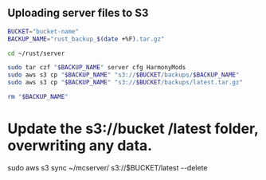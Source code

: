 

## Uploading server files to S3

``` sh
BUCKET="bucket-name"
BACKUP_NAME="rust_backup_$(date +%F).tar.gz"

cd ~/rust/server

sudo tar czf "$BACKUP_NAME" server cfg HarmonyMods
sudo aws s3 cp "$BACKUP_NAME" "s3://$BUCKET/backups/$BACKUP_NAME"
sudo aws s3 cp "$BACKUP_NAME" "s3://$BUCKET/backups/latest.tar.gz"

rm "$BACKUP_NAME"
```

# Update the s3://bucket /latest folder, overwriting any data.
sudo aws s3 sync ~/mcserver/ s3://$BUCKET/latest --delete